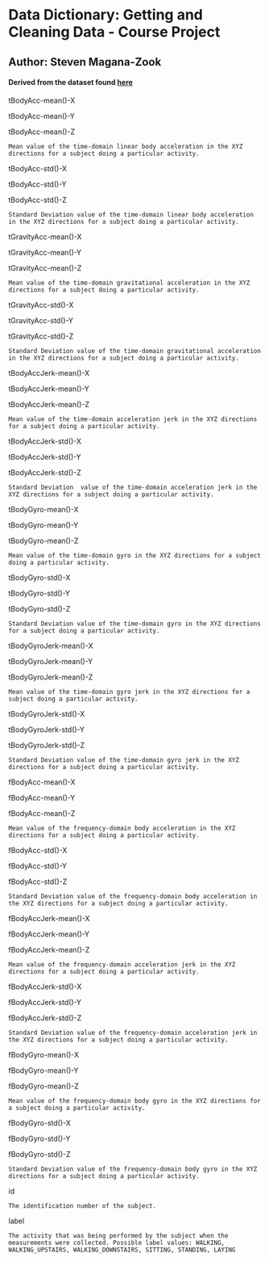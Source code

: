 # Data Dictionary: Getting and Cleaning Data - Course Project
## Author: Steven Magana-Zook
#### Derived from the dataset found [here]( http://archive.ics.uci.edu/ml/datasets/Human+Activity+Recognition+Using+Smartphones)

tBodyAcc-mean()-X

tBodyAcc-mean()-Y

tBodyAcc-mean()-Z

	Mean value of the time-domain linear body acceleration in the XYZ directions for a subject doing a particular activity.
	


tBodyAcc-std()-X

tBodyAcc-std()-Y

tBodyAcc-std()-Z

	Standard Deviation value of the time-domain linear body acceleration in the XYZ directions for a subject doing a particular activity.
	
	
tGravityAcc-mean()-X

tGravityAcc-mean()-Y

tGravityAcc-mean()-Z

	Mean value of the time-domain gravitational acceleration in the XYZ directions for a subject doing a particular activity.
	
	
tGravityAcc-std()-X

tGravityAcc-std()-Y

tGravityAcc-std()-Z

	Standard Deviation value of the time-domain gravitational acceleration in the XYZ directions for a subject doing a particular activity.
	
	
tBodyAccJerk-mean()-X

tBodyAccJerk-mean()-Y

tBodyAccJerk-mean()-Z

	Mean value of the time-domain acceleration jerk in the XYZ directions for a subject doing a particular activity.
	
	
tBodyAccJerk-std()-X

tBodyAccJerk-std()-Y

tBodyAccJerk-std()-Z

	Standard Deviation  value of the time-domain acceleration jerk in the XYZ directions for a subject doing a particular activity.
	
	
tBodyGyro-mean()-X

tBodyGyro-mean()-Y

tBodyGyro-mean()-Z

	Mean value of the time-domain gyro in the XYZ directions for a subject doing a particular activity.
	
	
tBodyGyro-std()-X

tBodyGyro-std()-Y

tBodyGyro-std()-Z

	Standard Deviation value of the time-domain gyro in the XYZ directions for a subject doing a particular activity.
	
	
tBodyGyroJerk-mean()-X

tBodyGyroJerk-mean()-Y

tBodyGyroJerk-mean()-Z

	Mean value of the time-domain gyro jerk in the XYZ directions for a subject doing a particular activity.
	
	
tBodyGyroJerk-std()-X

tBodyGyroJerk-std()-Y

tBodyGyroJerk-std()-Z

	Standard Deviation value of the time-domain gyro jerk in the XYZ directions for a subject doing a particular activity.
	
	
fBodyAcc-mean()-X

fBodyAcc-mean()-Y

fBodyAcc-mean()-Z

	Mean value of the frequency-domain body acceleration in the XYZ directions for a subject doing a particular activity.
	
	
fBodyAcc-std()-X

fBodyAcc-std()-Y

fBodyAcc-std()-Z

	Standard Deviation value of the frequency-domain body acceleration in the XYZ directions for a subject doing a particular activity.
	
	
fBodyAccJerk-mean()-X

fBodyAccJerk-mean()-Y

fBodyAccJerk-mean()-Z

	Mean value of the frequency-domain acceleration jerk in the XYZ directions for a subject doing a particular activity.
	

fBodyAccJerk-std()-X

fBodyAccJerk-std()-Y

fBodyAccJerk-std()-Z

	Standard Deviation value of the frequency-domain acceleration jerk in the XYZ directions for a subject doing a particular activity.
	

fBodyGyro-mean()-X

fBodyGyro-mean()-Y

fBodyGyro-mean()-Z

	Mean value of the frequency-domain body gyro in the XYZ directions for a subject doing a particular activity.
	

fBodyGyro-std()-X

fBodyGyro-std()-Y

fBodyGyro-std()-Z

	Standard Deviation value of the frequency-domain body gyro in the XYZ directions for a subject doing a particular activity.
	

id

	The identification number of the subject.
	

label

	The activity that was being performed by the subject when the measurements were collected. Possible label values: WALKING, WALKING_UPSTAIRS, WALKING_DOWNSTAIRS, SITTING, STANDING, LAYING
	